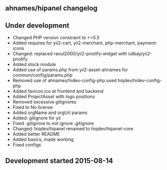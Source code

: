 ahnames/hipanel changelog
-------------------------

## Under development

- Changed PHP version constraint to >=5.5
- Added requires for yii2-cart, yii2-merchant, php-merchant, payment-icons
- Changed: replaced raoul2000/yii2-pnotify-widget with iutbay/yii2-pnotify
- Added stock module
- Added use of params.php from yii2-asset-ahnames for common/config/params.php
- Removed use of ahnames/hidev-config-php used hiqdev/hidev-config-php
- Added favicon.ico at frontend and backend
- Added ProjectAsset with logo positions
- Removed excessive gitignores
- Fixed to No license
- Added orgName and orgUrl params
- Added: gitignore for yii
- Fixed .gitignore to not ignore .gitignore
- Changed: hiqdev/hipanel renamed to hiqdev/hipanel-core
- Added better README
- Added basics, made working
- Fixed configs

## Development started 2015-08-14

